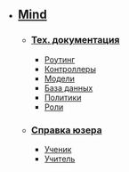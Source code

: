 - ## [Mind](/doc/{{version}}/overview)
    - ### [Тех. документация](/doc/{{version}}/tech/index)
        - [Роутинг][routes]
        - [Контроллеры][controllers]
        - [Модели][models]
        - [База данных][db]
        - [Политики][policies]
        - [Роли][roles]
    - ### [Справка юзера](/doc/{{version}}/user/index)
        - [Ученик](/doc/{{version}}/user/student)
        - [Учитель](/doc/{{version}}/user/teacher)


[controllers]: /doc/{{version}}/tech/controllers/index
[models]: /doc/{{version}}/tech/models/index
[policies]: /doc/{{version}}/tech/policies/index
[db]: /doc/{{version}}/tech/db/index
[routes]: /doc/{{version}}/tech/routes
[roles]:  /doc/{{version}}/tech/roles
